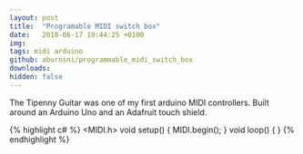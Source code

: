 ```yaml
---
layout: post
title:  "Programable MIDI switch box"
date:   2018-06-17 19:44:25 +0100
img:
tags: midi arduino
github: aburnsni/programmable_midi_switch_box
downloads:
hidden: false
---
```

The Tipenny Guitar was one of my first arduino MIDI controllers.
Built around an Arduino Uno and an Adafruit touch shield.

{% highlight c# %}
<MIDI.h>
void setup() {
MIDI.begin();
}
void loop() {
}
{% endhighlight %}
